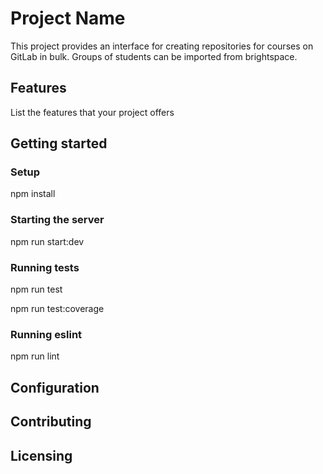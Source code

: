 # Project Name

This project provides an interface for creating repositories for courses on GitLab in bulk. Groups of students can be imported from brightspace.

## Features

List the features that your project offers

## Getting started

<!---

This section should contain installation, testing, and running instructions for people who want to get started with the project. 

- These instructions should work on a clean system.
- These instructions should work without having to install an IDE.
- You can specify that the user should have a certain operating system.

--->
### Setup
npm install

### Starting the server
npm run start:dev

### Running tests

npm run test

npm run test:coverage

### Running eslint

npm run lint

## Configuration

<!---

Most projects have properties that can be changed based on the desire of the user or system that it runs on. Thing about properties like:
- credentials
- database configuration
- file paths
- key bindings
 
Your project might also have different functionalities that can be turned on/off or have a development/debug window.

These configuration values/key maps should be listed in this section.

--->

## Contributing

<!---

Every project has their own set of best practices and conventions. In this section, you should specify what these are for your project, so others who want to contribute to your project know what to expect.

- What kind of code style to use?
- How to write commits and do branching?
- How to keep in touch with the team?

--->

## Licensing

<!---

Describe and specify your license which should be located in LICENSE.md

--->


 
